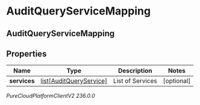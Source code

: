 # AuditQueryServiceMapping

## AuditQueryServiceMapping

## Properties

|Name | Type | Description | Notes|
|------------ | ------------- | ------------- | -------------|
| **services** | [list[AuditQueryService]](AuditQueryService) | List of Services | [optional] |



_PureCloudPlatformClientV2 236.0.0_
